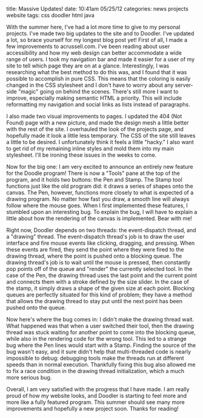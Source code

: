 title: Massive Updates!
date: 10:41am 05/25/12
categories: news
            projects
            website
tags: css
      doodler
      html
      java

With the summer here, I've had a lot more time to give to my personal projects.
I've made two big updates to the site and to Doodler. I've updated a lot, so
brace yourself for my longest blog post yet! First of all, I made a few
improvements to acrussell.com. I've been reading about user accessibility and
how my web design can better accommodate a wide range of users. I took my
navigation bar and made it easier for a user of my site to tell which page they
are on at a glance. Interestingly, I was researching what the best method to do
this was, and I found that it was possible to accomplish in pure CSS. This
means that the coloring is easily changed in the CSS stylesheet and I don't
have to worry about any server-side "magic" going on behind the scenes. There's
still more I want to improve, especially making semantic HTML a priority. This
will include reformatting my navigation and social links as lists instead of
paragraphs.

I also made two visual improvements to pages. I updated the 404 (Not Found)
page with a new picture, and made the design mesh a little better with the rest
of the site. I overhauled the look of the projects page, and hopefully made it
look a little less temporary. The CSS of the site still leaves a little to be
desired. I unfortunately think it feels a little "hacky." I also want to get
rid of my remaining inline styles and mold them into my main stylesheet. I'll
be ironing these issues in the weeks to come.

Now for the big one: I am very excited to announce an entirely new feature for
the Doodle program! There is now a "Tools" pane at the top of the program, and
it holds two buttons: the Pen and Stamp. The Stamp tool functions just like the
old program did: it draws a series of shapes onto the canvas. The Pen, however,
functions more closely to what is expected of a drawing program. No matter how
fast you draw, a smooth line will always follow where the mouse goes. When I
first implemented these features, I stumbled upon an interesting bug. To
explain the bug, I will have to explain a little about how the rendering of the
canvas is implemented. Bear with me!

Right now, Doodler depends on two threads: the event-dispatch thread, and a
"drawing" thread. The event-dispatch thread's job is to draw the user interface
and fire mouse events like clicking, dragging, and pressing. When these events
are fired, they send the point where they were fired to the drawing thread,
where the point is pushed onto a blocking queue. The drawing thread's job is to
wait until the mouse is pressed, then constantly pop points off of the queue
and "render" the currently selected tool. In the case of the Pen, the drawing
thread uses the last point and the current point and connects them with a
stroke defined by the size slider. In the case of the stamp, it simply draws a
shape of the given size at each point. Blocking queues are perfectly situated
for this kind of problem; they have a method that allows the drawing thread to
stay put until the next point has been pushed onto the queue.

Now here's where the bug comes in: I didn't make the drawing thread wait. What
happened was that when a user switched their tool, then the drawing thread was
stuck waiting for another point to come into the blocking queue, while also in
the rendering code for the wrong tool.  This led to a strange bug where the Pen
lines would start with a Stamp. Finding the source of the bug wasn't easy, and
it sure didn't help that multi-threaded code is nearly impossible to debug:
debugging tools make the threads run at different speeds than in normal
execution. Thankfully fixing this bug also allowed me to fix a race condition
in the drawing thread initialization, which a much more serious bug.

Overall, I am very satisfied with the progress that I have made. I am really
proud of how my website looks, and Doodler is starting to feel more and more
like a fully featured program. This summer should see many more improvements
and hopefully a new project soon. Thanks for reading!
